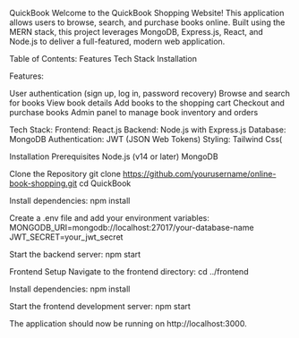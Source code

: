 QuickBook 
Welcome to the QuickBook Shopping Website! This application allows users to browse, search, and purchase books online. Built using the MERN stack, this project leverages MongoDB, Express.js, React, and Node.js to deliver a full-featured, modern web application.

Table of Contents:
Features
Tech Stack
Installation

Features:

User authentication (sign up, log in, password recovery)
Browse and search for books
View book details
Add books to the shopping cart
Checkout and purchase books
Admin panel to manage book inventory and orders

Tech Stack:
Frontend: React.js
Backend: Node.js with Express.js
Database: MongoDB
Authentication: JWT (JSON Web Tokens)
Styling: Tailwind Css(

Installation
Prerequisites
Node.js (v14 or later)
MongoDB

Clone the Repository
git clone https://github.com/yourusername/online-book-shopping.git
cd QuickBook

Install dependencies:
npm install

Create a .env file and add your environment variables:
MONGODB_URI=mongodb://localhost:27017/your-database-name
JWT_SECRET=your_jwt_secret

Start the backend server:
npm start

Frontend Setup
Navigate to the frontend directory:
cd ../frontend

Install dependencies:
npm install

Start the frontend development server:
npm start

The application should now be running on http://localhost:3000.
